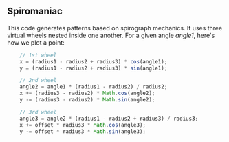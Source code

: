 ## Spiromaniac

This code generates patterns based on spirograph mechanics. It uses three virtual wheels nested inside one another. For a given angle *angle1*, here's how we plot a point:

```javascript
    // 1st wheel
    x = (radius1 - radius2 + radius3) * cos(angle1);
    y = (radius1 - radius2 + radius3) * sin(angle1);

    // 2nd wheel
    angle2 = angle1 * (radius1 - radius2) / radius2;
    x += (radius3 - radius2) * Math.cos(angle2);
    y -= (radius3 - radius2) * Math.sin(angle2);

    // 3rd wheel
    angle3 = angle2 * (radius1 - radius2 + radius3) / radius3;
    x += offset * radius3 * Math.cos(angle3);
    y -= offset * radius3 * Math.sin(angle3);
```
